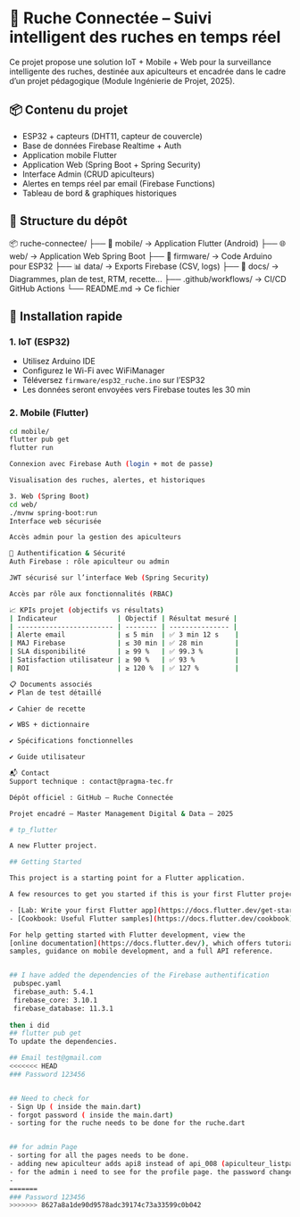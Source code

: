 # 🐝 Ruche Connectée – Suivi intelligent des ruches en temps réel

Ce projet propose une solution IoT + Mobile + Web pour la surveillance intelligente des ruches, destinée aux apiculteurs et encadrée dans le cadre d’un projet pédagogique (Module Ingénierie de Projet, 2025).

## 📦 Contenu du projet

- ESP32 + capteurs (DHT11, capteur de couvercle)
- Base de données Firebase Realtime + Auth
- Application mobile Flutter
- Application Web (Spring Boot + Spring Security)
- Interface Admin (CRUD apiculteurs)
- Alertes en temps réel par email (Firebase Functions)
- Tableau de bord & graphiques historiques

## 📁 Structure du dépôt

📦 ruche-connectee/
├── 📱 mobile/ → Application Flutter (Android)
├── 🌐 web/ → Application Web Spring Boot
├── 🔌 firmware/ → Code Arduino pour ESP32
├── 📊 data/ → Exports Firebase (CSV, logs)
├── 📄 docs/ → Diagrammes, plan de test, RTM, recette...
├── .github/workflows/ → CI/CD GitHub Actions
└── README.md → Ce fichier


## 🚀 Installation rapide

### 1. IoT (ESP32)

- Utilisez Arduino IDE
- Configurez le Wi-Fi avec WiFiManager
- Téléversez `firmware/esp32_ruche.ino` sur l’ESP32
- Les données seront envoyées vers Firebase toutes les 30 min

### 2. Mobile (Flutter)

```bash
cd mobile/
flutter pub get
flutter run

Connexion avec Firebase Auth (login + mot de passe)

Visualisation des ruches, alertes, et historiques

3. Web (Spring Boot)
cd web/
./mvnw spring-boot:run
Interface web sécurisée

Accès admin pour la gestion des apiculteurs

🔐 Authentification & Sécurité
Auth Firebase : rôle apiculteur ou admin

JWT sécurisé sur l’interface Web (Spring Security)

Accès par rôle aux fonctionnalités (RBAC)

📈 KPIs projet (objectifs vs résultats)
| Indicateur               | Objectif | Résultat mesuré |
| ------------------------ | -------- | --------------- |
| Alerte email             | ≤ 5 min  | ✅ 3 min 12 s    |
| MAJ Firebase             | ≤ 30 min | ✅ 28 min        |
| SLA disponibilité        | ≥ 99 %   | ✅ 99.3 %        |
| Satisfaction utilisateur | ≥ 90 %   | ✅ 93 %          |
| ROI                      | ≥ 120 %  | ✅ 127 %         |

📋 Documents associés
✔️ Plan de test détaillé

✔️ Cahier de recette

✔️ WBS + dictionnaire

✔️ Spécifications fonctionnelles

✔️ Guide utilisateur

📬 Contact
Support technique : contact@pragma-tec.fr

Dépôt officiel : GitHub – Ruche Connectée

Projet encadré – Master Management Digital & Data – 2025

# tp_flutter

A new Flutter project.

## Getting Started

This project is a starting point for a Flutter application.

A few resources to get you started if this is your first Flutter project:

- [Lab: Write your first Flutter app](https://docs.flutter.dev/get-started/codelab)
- [Cookbook: Useful Flutter samples](https://docs.flutter.dev/cookbook)

For help getting started with Flutter development, view the
[online documentation](https://docs.flutter.dev/), which offers tutorials,
samples, guidance on mobile development, and a full API reference.


## I have added the dependencies of the Firebase authentification 
 pubspec.yaml
 firebase_auth: 5.4.1
 firebase_core: 3.10.1
 firebase_database: 11.3.1
 
then i did 
## flutter pub get 
To update the dependencies.

## Email test@gmail.com
<<<<<<< HEAD
### Password 123456


## Need to check for 
- Sign Up ( inside the main.dart)
- forgot password ( inside the main.dart)
- sorting for the ruche needs to be done for the ruche.dart


## for admin Page
- sorting for all the pages needs to be done. 
- adding new apiculteur adds api8 instead of api_008 (apiculteur_listpage.dart)
- for the admin i need to see for the profile page. the password change is also not working as its not being stored inside the real time database. its only handled with the auth of firebase. 
- 
=======
### Password 123456
>>>>>>> 8627a8a1de90d9578adc39174c73a33599c0b042
